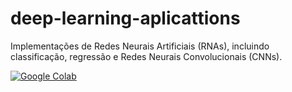 # deep-learning-aplicattions
Implementações de Redes Neurais Artificiais (RNAs), incluindo classificação, regressão e Redes Neurais Convolucionais (CNNs).

[![Google Colab](https://colab.research.google.com/assets/colab-badge.svg)](https://colab.research.google.com/github/googlecolab/colabtools/blob/master/notebooks/colab-github-demo.ipynb)
